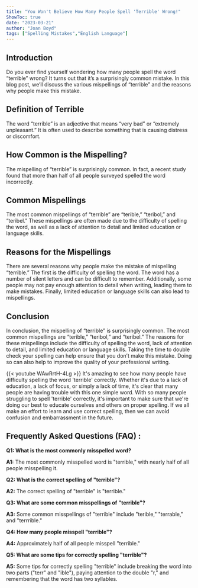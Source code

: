 ```yaml
---
title: "You Won't Believe How Many People Spell 'Terrible' Wrong!"
ShowToc: true 
date: "2023-03-21"
author: "Joan Boyd" 
tags: ["Spelling Mistakes","English Language"]
---
```

## Introduction

Do you ever find yourself wondering how many people spell the word “terrible” wrong? It turns out that it’s a surprisingly common mistake. In this blog post, we’ll discuss the various mispellings of “terrible” and the reasons why people make this mistake. 

## Definition of Terrible

The word “terrible” is an adjective that means “very bad” or “extremely unpleasant.” It is often used to describe something that is causing distress or discomfort. 

## How Common is the Mispelling?

The mispelling of “terrible” is surprisingly common. In fact, a recent study found that more than half of all people surveyed spelled the word incorrectly. 

## Common Mispellings

The most common mispellings of “terrible” are “terible,” “teribol,” and “teribel.” These mispellings are often made due to the difficulty of spelling the word, as well as a lack of attention to detail and limited education or language skills. 

## Reasons for the Mispellings

There are several reasons why people make the mistake of mispelling “terrible.” The first is the difficulty of spelling the word. The word has a number of silent letters and can be difficult to remember. Additionally, some people may not pay enough attention to detail when writing, leading them to make mistakes. Finally, limited education or language skills can also lead to mispellings. 

## Conclusion

In conclusion, the mispelling of “terrible” is surprisingly common. The most common mispellings are “terible,” “teribol,” and “teribel.” The reasons for these mispellings include the difficulty of spelling the word, lack of attention to detail, and limited education or language skills. Taking the time to double check your spelling can help ensure that you don’t make this mistake. Doing so can also help to improve the quality of your professional writing.

{{< youtube WAwRrtH-4Lg >}} 
It's amazing to see how many people have difficulty spelling the word 'terrible' correctly. Whether it's due to a lack of education, a lack of focus, or simply a lack of time, it's clear that many people are having trouble with this one simple word. With so many people struggling to spell 'terrible' correctly, it's important to make sure that we're doing our best to educate ourselves and others on proper spelling. If we all make an effort to learn and use correct spelling, then we can avoid confusion and embarrassment in the future.

## Frequently Asked Questions (FAQ) :
**Q1: What is the most commonly misspelled word?**

**A1:** The most commonly misspelled word is "terrible," with nearly half of all people misspelling it.

**Q2: What is the correct spelling of "terrible"?**

**A2:** The correct spelling of "terrible" is "terrible."

**Q3: What are some common misspellings of "terrible"?**

**A3:** Some common misspellings of "terrible" include "terible," "terrable," and "terrrible."

**Q4: How many people misspell "terrible"?**

**A4:** Approximately half of all people misspell "terrible."

**Q5: What are some tips for correctly spelling "terrible"?**

**A5:** Some tips for correctly spelling "terrible" include breaking the word into two parts ("terr" and "ible"), paying attention to the double "r," and remembering that the word has two syllables.





